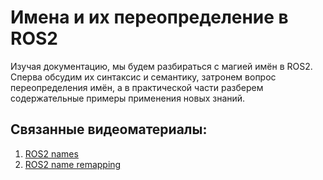 # Имена и их переопределение в ROS2 

Изучая документацию, мы будем разбираться с магией имён в ROS2. Сперва обсудим их синтаксис и семантику, затронем вопрос переопределения имён, а в практической части разберем содержательные примеры применения новых знаний.

## Связанные видеоматериалы:

1. [ROS2 names](https://www.youtube.com/watch?v=lW2AwvwjCSs)
2. [ROS2 name remapping](https://www.youtube.com/watch?v=JdP-gZLzfhg)